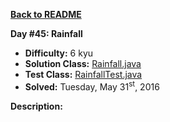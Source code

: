 <a href=https://github.com/michaelwm/KataDay><b>Back to README</b><a>

<b>Day #45: Rainfall</b>

* <b>Difficulty:</b> 6 kyu
* <b>Solution Class:</b> [Rainfall.java](Rainfall.java)
* <b>Test Class:</b> [RainfallTest.java](RainfallTest.java)
* <b>Solved:</b> Tuesday, May 31<sup>st</sup>, 2016

<b>Description:</b>